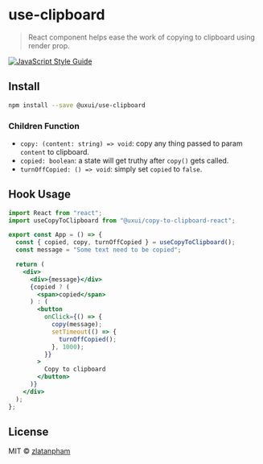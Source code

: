 # use-clipboard

> React component helps ease the work of copying to clipboard using render prop.

[![JavaScript Style Guide](https://img.shields.io/badge/code_style-standard-brightgreen.svg)](https://standardjs.com)

## Install

```bash
npm install --save @uxui/use-clipboard
```

### Children Function

- `copy: (content: string) => void`: copy any thing passed to param `content` to clipboard.
- `copied: boolean`: a state will get truthy after `copy()` gets called.
- `turnOffCopied: () => void`: simply set `copied` to `false`.

## Hook Usage

```jsx
import React from "react";
import useCopyToClipboard from "@uxui/copy-to-clipboard-react";

export const App = () => {
  const { copied, copy, turnOffCopied } = useCopyToClipboard();
  const message = "Some text need to be copied";

  return (
    <div>
      <div>{message}</div>
      {copied ? (
        <span>copied</span>
      ) : (
        <button
          onClick={() => {
            copy(message);
            setTimeout(() => {
              turnOffCopied();
            }, 1000);
          }}
        >
          Copy to clipboard
        </button>
      )}
    </div>
  );
};
```

## License

MIT © [zlatanpham](https://github.com/zlatanpham)
